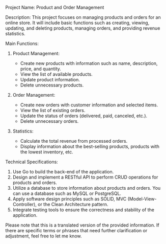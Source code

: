Project Name: Product and Order Management

Description:
This project focuses on managing products and orders for an online store. It will include basic functions such as creating, viewing, updating, and deleting products, managing orders, and providing revenue statistics.

Main Functions:
1. Product Management:
   - Create new products with information such as name, description, price, and quantity.
   - View the list of available products.
   - Update product information.
   - Delete unnecessary products.

2. Order Management:
   - Create new orders with customer information and selected items.
   - View the list of existing orders.
   - Update the status of orders (delivered, paid, canceled, etc.).
   - Delete unnecessary orders.

3. Statistics:
   - Calculate the total revenue from processed orders.
   - Display information about the best-selling products, products with the lowest inventory, etc.

Technical Specifications:
1. Use Go to build the back-end of the application.
2. Design and implement a RESTful API to perform CRUD operations for products and orders.
3. Utilize a database to store information about products and orders. You can use a database such as MySQL or PostgreSQL.
4. Apply software design principles such as SOLID, MVC (Model-View-Controller), or the Clean Architecture pattern.
5. Integrate testing tools to ensure the correctness and stability of the application.

Please note that this is a translated version of the provided information. If there are specific terms or phrases that need further clarification or adjustment, feel free to let me know.   